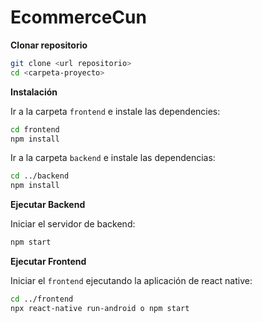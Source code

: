 # EcommerceCun

**Clonar repositorio**

```bash
git clone <url repositorio>
cd <carpeta-proyecto>
```


**Instalación**

Ir a la carpeta `frontend` e instale las dependencies:

```bash
cd frontend
npm install
```

Ir a la carpeta `backend` e instale las dependencias:

```bash
cd ../backend
npm install
```

**Ejecutar Backend**

Iniciar el servidor de backend:

```bash
npm start
```

**Ejecutar Frontend**

Iniciar el  `frontend` ejecutando la aplicación de react native:

```bash
cd ../frontend
npx react-native run-android o npm start
